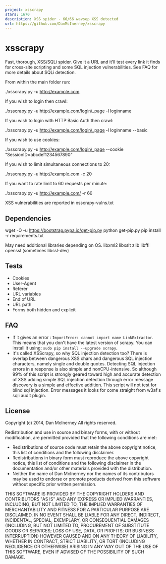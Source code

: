 ```yaml
---
project: xsscrapy
stars: 1670
description: XSS spider - 66/66 wavsep XSS detected
url: https://github.com/DanMcInerney/xsscrapy
---
```


xsscrapy
========

Fast, thorough, XSS/SQLi spider. Give it a URL and it'll test every link it finds for cross-site scripting and some SQL injection vulnerabilities. See FAQ for more details about SQLi detection.

From within the main folder run:

./xsscrapy.py -u http://example.com

If you wish to login then crawl:

./xsscrapy.py -u http://example.com/login\_page -l loginname

If you wish to login with HTTP Basic Auth then crawl:

./xsscrapy.py -u http://example.com/login\_page -l loginname --basic

If you wish to use cookies:

./xsscrapy.py -u http://example.com/login\_page --cookie "SessionID=abcdef1234567890"

If you wish to limit simultaneous connections to 20:

./xsscrapy.py -u http://example.com -c 20

If you want to rate limit to 60 requests per minute:

./xsscrapy.py -u http://example.com/ -r 60

XSS vulnerabilities are reported in xsscrapy-vulns.txt

Dependencies
------------

wget -O -u https://bootstrap.pypa.io/get-pip.py
python get-pip.py
pip install -r requirements.txt

May need additional libraries depending on OS. libxml2 libxslt zlib libffi openssl (sometimes libssl-dev)

Tests
-----

-   Cookies
-   User-Agent
-   Referer
-   URL variables
-   End of URL
-   URL path
-   Forms both hidden and explicit

FAQ
---

-   If it gives an error : `ImportError: cannot import name LinkExtractor`. This means that you don't have the latest version of scrapy. You can install it using: `sudo pip install --upgrade scrapy`.
-   It's called XSScrapy, so why SQL injection detection too? There is overlap between dangerous XSS chars and dangerous SQL injection characters, namely single and double quotes. Detecting SQL injection errors in a response is also simple and nonCPU-intensive. So although 99% of this script is strongly geared toward high and accurate detection of XSS adding simple SQL injection detection through error message discovery is a simple and effective addition. This script will not test for blind sql injection. Error messages it looks for come straight from w3af's sqli audit plugin.

License
-------

Copyright (c) 2014, Dan McInerney All rights reserved.

Redistribution and use in source and binary forms, with or without modification, are permitted provided that the following conditions are met:

-   Redistributions of source code must retain the above copyright notice, this list of conditions and the following disclaimer.
-   Redistributions in binary form must reproduce the above copyright notice, this list of conditions and the following disclaimer in the documentation and/or other materials provided with the distribution.
-   Neither the name of Dan McInerney nor the names of its contributors may be used to endorse or promote products derived from this software without specific prior written permission.

THIS SOFTWARE IS PROVIDED BY THE COPYRIGHT HOLDERS AND CONTRIBUTORS "AS IS" AND ANY EXPRESS OR IMPLIED WARRANTIES, INCLUDING, BUT NOT LIMITED TO, THE IMPLIED WARRANTIES OF MERCHANTABILITY AND FITNESS FOR A PARTICULAR PURPOSE ARE DISCLAIMED. IN NO EVENT SHALL BE LIABLE FOR ANY DIRECT, INDIRECT, INCIDENTAL, SPECIAL, EXEMPLARY, OR CONSEQUENTIAL DAMAGES (INCLUDING, BUT NOT LIMITED TO, PROCUREMENT OF SUBSTITUTE GOODS OR SERVICES; LOSS OF USE, DATA, OR PROFITS; OR BUSINESS INTERRUPTION) HOWEVER CAUSED AND ON ANY THEORY OF LIABILITY, WHETHER IN CONTRACT, STRICT LIABILITY, OR TORT (INCLUDING NEGLIGENCE OR OTHERWISE) ARISING IN ANY WAY OUT OF THE USE OF THIS SOFTWARE, EVEN IF ADVISED OF THE POSSIBILITY OF SUCH DAMAGE.
